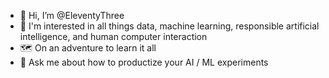 - 🧙 Hi, I’m @EleventyThree
- 🧠 I'm interested in all things data, machine learning, responsible artificial intelligence, and human computer interaction
- 🗺️ On an adventure to learn it all
- 💬 Ask me about how to productize your AI / ML experiments 
